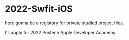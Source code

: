 # 2022-Swfit-iOS

here gonna be a registory for private studied project files.

I'll apply for 2022 Postech Apple Developer Academy
